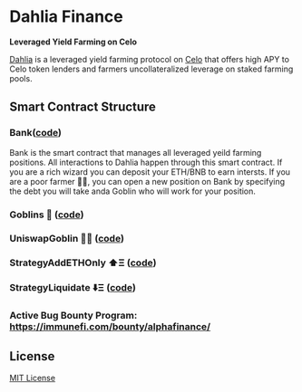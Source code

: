 # Dahlia Finance

**Leveraged Yield Farming on Celo**
 
 
[Dahlia](https://alfajores.dahlia.finance) is a leveraged yield farming protocol on [Celo](https://celo.org/) that offers high APY to Celo token lenders and farmers uncollateralized leverage on staked farming pools.

## Smart Contract Structure


### Bank([code](./contracts/Bank.sol))

Bank is the smart contract that manages all leveraged yeild farming positions. All interactions to Dahlia happen through this smart contract. If you are a rich wizard you can deposit your ETH/BNB to earn intersts. If you are a poor farmer 👩‍🌾, you can open a new position on Bank by specifying the debt you will take anda Goblin who will work for your position.

### Goblins 👺 ([code](./contracts/Goblin.sol))

### UniswapGoblin 🦄👺 ([code](./contracts/UniswapGoblin.sol))

### StrategyAddETHOnly ⬆️Ξ ([code](./contracts/StrategyAddETHOnly.sol))

### StrategyLiquidate ⬇️Ξ ([code](./contracts/StrategyLiquidate.sol))

### Active Bug Bounty Program: https://immunefi.com/bounty/alphafinance/

## License

[MIT License](https://opensource.org/licenses/MIT)
